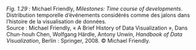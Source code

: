 *Fig. 1.29 :* Michael Friendly, *Milestones: Time course of developments*. Distribution temporelle d’événements considérés comme des jalons dans l’histoire de la visualisation de données.  
Source :  Michael Friendly, « A Brief History of Data Visualization », Dans Chun-houh Chen, Wolfgang Härdle, Antony Unwin, *Handbook of Data Visualization*, Berlin : Springer, 2008. © Michael Friendly.